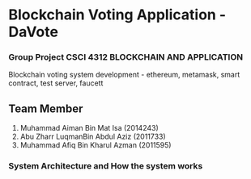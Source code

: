 # Blockchain Voting Application - DaVote

### Group Project CSCI 4312 BLOCKCHAIN AND APPLICATION 
Blockchain voting system development - ethereum, metamask, smart contract, test server, faucett

## Team Member
1. Muhammad Aiman Bin Mat Isa (2014243)
2. Abu Zharr LuqmanBin Abdul Aziz (2011733)
3. Muhammad Afiq Bin Kharul Azman (2011595)

### System Architecture and How the system works
